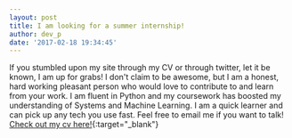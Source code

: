 ```yaml
---
layout: post
title: I am looking for a summer internship!
author: dev_p
date: '2017-02-18 19:34:45'
---
```


If you stumbled upon my site through my CV or through twitter, let it be known, I am up for grabs! I don't claim to be awesome, but I am a honest, hard working pleasant person who would love to contribute to and learn from your work. 
I am fluent in Python and my coursework has boosted my understanding of Systems and Machine Learning. I am a quick learner and can pick up any tech you use fast. Feel free to email me if you want to talk! [Check out my cv here!]({{site.baseurl}}/assets/pdf/cv.pdf){:target="\_blank"}
